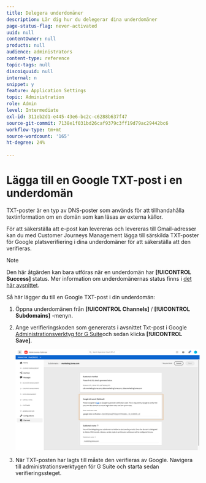 ```yaml
---
title: Delegera underdomäner
description: Lär dig hur du delegerar dina underdomäner
page-status-flag: never-activated
uuid: null
contentOwner: null
products: null
audience: administrators
content-type: reference
topic-tags: null
discoiquuid: null
internal: n
snippet: y
feature: Application Settings
topic: Administration
role: Admin
level: Intermediate
exl-id: 311eb2d1-e445-43e6-bc2c-c6288b637f47
source-git-commit: 7138e1f031bd26caf9379c3ff19d79ac29442bc6
workflow-type: tm+mt
source-wordcount: '165'
ht-degree: 24%

---
```


# Lägga till en Google TXT-post i en underdomän

TXT-poster är en typ av DNS-poster som används för att tillhandahålla textinformation om en domän som kan läsas av externa källor.

För att säkerställa att e-post kan levereras och levereras till Gmail-adresser kan du med Customer Journeys Management lägga till särskilda TXT-poster för Google platsverifiering i dina underdomäner för att säkerställa att den verifieras.

>[!NOTE]
>
> Den här åtgärden kan bara utföras när en underdomän har **[!UICONTROL Success]** status. Mer information om underdomänernas status finns i [det här avsnittet](access-subdomains.md).

Så här lägger du till en Google TXT-post i din underdomän:

1. Öppna underdomänen från **[!UICONTROL Channels]** / **[!UICONTROL Subdomains]** -menyn.

1. Ange verifieringskoden som genererats i avsnittet Txt-post i Google [Administrationsverktyg för G Suite](https://support.google.com/a/answer/183895)och sedan klicka **[!UICONTROL Save]**.

   ![](../assets/subdomain-google-txt.png)

1. När TXT-posten har lagts till måste den verifieras av Google. Navigera till administrationsverktygen för G Suite och starta sedan verifieringssteget.
